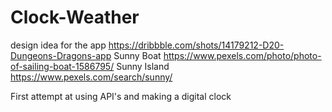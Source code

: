 # Clock-Weather

design idea for the app https://dribbble.com/shots/14179212-D20-Dungeons-Dragons-app
Sunny Boat https://www.pexels.com/photo/photo-of-sailing-boat-1586795/
Sunny Island https://www.pexels.com/search/sunny/

First attempt at using API's and making a digital clock
